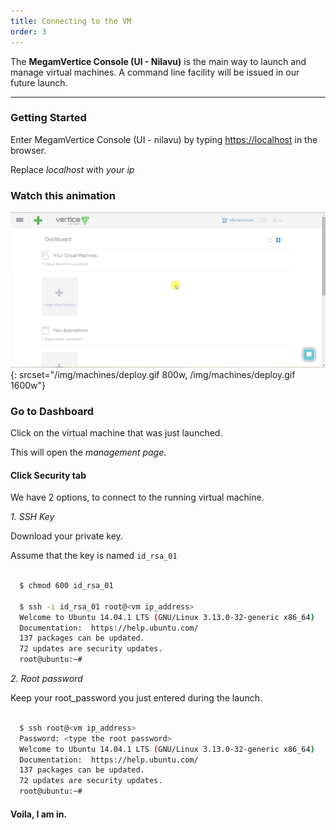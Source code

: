 ```yaml
---
title: Connecting to the VM
order: 3
---
```


The **MegamVertice Console (UI - Nilavu)** is the main way to launch and manage virtual machines. A command line facility will be issued in our future launch.

---

### Getting Started

Enter MegamVertice Console (UI - nilavu) by typing [https://localhost](https://localhost) in the browser.

Replace *localhost* with *your ip*

### Watch this animation

![Deploying DockerMachine](/img/machines/deploy.gif){: srcset="/img/machines/deploy.gif 800w, /img/machines/deploy.gif 1600w"}

### Go to Dashboard

Click on the virtual machine that was just launched.

This will open the *management page*.

#### Click Security tab

We have 2 options, to connect to the running virtual machine.

*1. SSH Key*

Download your private key.

Assume that the key is named `id_rsa_01`

~~~bash

  $ chmod 600 id_rsa_01

  $ ssh -i id_rsa_01 root@<vm ip_address>
  Welcome to Ubuntu 14.04.1 LTS (GNU/Linux 3.13.0-32-generic x86_64)
  Documentation:  https://help.ubuntu.com/
  137 packages can be updated.
  72 updates are security updates.
  root@ubuntu:~#

~~~

*2. Root password*

Keep your root_password you just entered during the launch.

~~~bash

  $ ssh root@<vm ip_address>
  Password: <type the root password>
  Welcome to Ubuntu 14.04.1 LTS (GNU/Linux 3.13.0-32-generic x86_64)
  Documentation:  https://help.ubuntu.com/
  137 packages can be updated.
  72 updates are security updates.
  root@ubuntu:~#

~~~

#### Voila, I am in.
